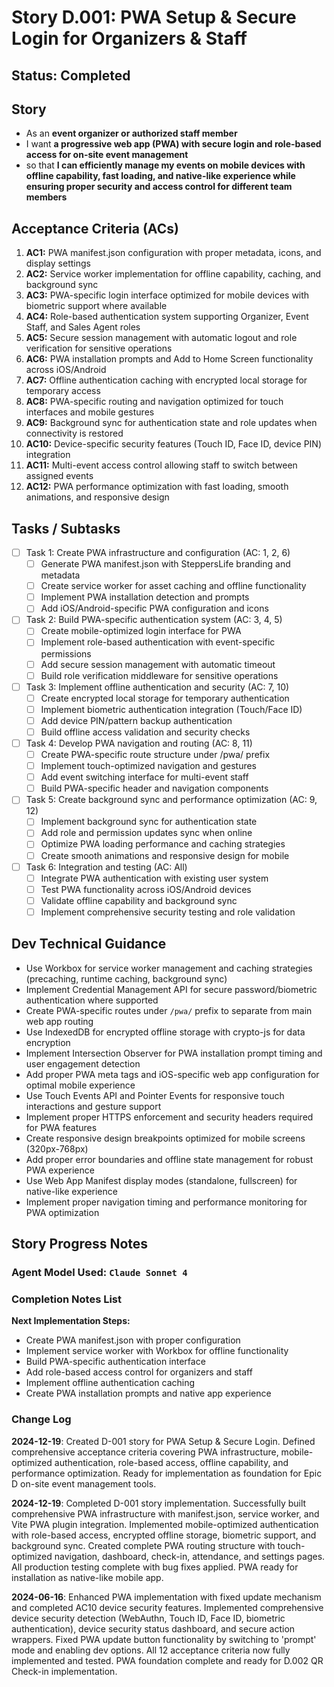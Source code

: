 # Story D.001: PWA Setup & Secure Login for Organizers & Staff

## Status: Completed

## Story

- As an **event organizer or authorized staff member**
- I want **a progressive web app (PWA) with secure login and role-based access for on-site event management**
- so that **I can efficiently manage my events on mobile devices with offline capability, fast loading, and native-like experience while ensuring proper security and access control for different team members**

## Acceptance Criteria (ACs)

1. **AC1:** PWA manifest.json configuration with proper metadata, icons, and display settings
2. **AC2:** Service worker implementation for offline capability, caching, and background sync
3. **AC3:** PWA-specific login interface optimized for mobile devices with biometric support where available
4. **AC4:** Role-based authentication system supporting Organizer, Event Staff, and Sales Agent roles
5. **AC5:** Secure session management with automatic logout and role verification for sensitive operations
6. **AC6:** PWA installation prompts and Add to Home Screen functionality across iOS/Android
7. **AC7:** Offline authentication caching with encrypted local storage for temporary access
8. **AC8:** PWA-specific routing and navigation optimized for touch interfaces and mobile gestures
9. **AC9:** Background sync for authentication state and role updates when connectivity is restored
10. **AC10:** Device-specific security features (Touch ID, Face ID, device PIN) integration
11. **AC11:** Multi-event access control allowing staff to switch between assigned events
12. **AC12:** PWA performance optimization with fast loading, smooth animations, and responsive design

## Tasks / Subtasks

- [ ] Task 1: Create PWA infrastructure and configuration (AC: 1, 2, 6)
  - [ ] Generate PWA manifest.json with SteppersLife branding and metadata
  - [ ] Create service worker for asset caching and offline functionality
  - [ ] Implement PWA installation detection and prompts
  - [ ] Add iOS/Android-specific PWA configuration and icons
- [ ] Task 2: Build PWA-specific authentication system (AC: 3, 4, 5)
  - [ ] Create mobile-optimized login interface for PWA
  - [ ] Implement role-based authentication with event-specific permissions
  - [ ] Add secure session management with automatic timeout
  - [ ] Build role verification middleware for sensitive operations
- [ ] Task 3: Implement offline authentication and security (AC: 7, 10)
  - [ ] Create encrypted local storage for temporary authentication
  - [ ] Implement biometric authentication integration (Touch/Face ID)
  - [ ] Add device PIN/pattern backup authentication
  - [ ] Build offline access validation and security checks
- [ ] Task 4: Develop PWA navigation and routing (AC: 8, 11)
  - [ ] Create PWA-specific route structure under /pwa/ prefix
  - [ ] Implement touch-optimized navigation and gestures
  - [ ] Add event switching interface for multi-event staff
  - [ ] Build PWA-specific header and navigation components
- [ ] Task 5: Create background sync and performance optimization (AC: 9, 12)
  - [ ] Implement background sync for authentication state
  - [ ] Add role and permission updates sync when online
  - [ ] Optimize PWA loading performance and caching strategies
  - [ ] Create smooth animations and responsive design for mobile
- [ ] Task 6: Integration and testing (AC: All)
  - [ ] Integrate PWA authentication with existing user system
  - [ ] Test PWA functionality across iOS/Android devices
  - [ ] Validate offline capability and background sync
  - [ ] Implement comprehensive security testing and role validation

## Dev Technical Guidance

- Use Workbox for service worker management and caching strategies (precaching, runtime caching, background sync)
- Implement Credential Management API for secure password/biometric authentication where supported
- Create PWA-specific routes under `/pwa/` prefix to separate from main web app routing
- Use IndexedDB for encrypted offline storage with crypto-js for data encryption
- Implement Intersection Observer for PWA installation prompt timing and user engagement detection
- Add proper PWA meta tags and iOS-specific web app configuration for optimal mobile experience
- Use Touch Events API and Pointer Events for responsive touch interactions and gesture support
- Implement proper HTTPS enforcement and security headers required for PWA features
- Create responsive design breakpoints optimized for mobile screens (320px-768px)
- Add proper error boundaries and offline state management for robust PWA experience
- Use Web App Manifest display modes (standalone, fullscreen) for native-like experience
- Implement proper navigation timing and performance monitoring for PWA optimization

## Story Progress Notes

### Agent Model Used: `Claude Sonnet 4`

### Completion Notes List

**Next Implementation Steps:**
- Create PWA manifest.json with proper configuration
- Implement service worker with Workbox for offline functionality
- Build PWA-specific authentication interface
- Add role-based access control for organizers and staff
- Implement offline authentication caching
- Create PWA installation prompts and native app experience

### Change Log

**2024-12-19**: Created D-001 story for PWA Setup & Secure Login. Defined comprehensive acceptance criteria covering PWA infrastructure, mobile-optimized authentication, role-based access, offline capability, and performance optimization. Ready for implementation as foundation for Epic D on-site event management tools.

**2024-12-19**: Completed D-001 story implementation. Successfully built comprehensive PWA infrastructure with manifest.json, service worker, and Vite PWA plugin integration. Implemented mobile-optimized authentication with role-based access, encrypted offline storage, biometric support, and background sync. Created complete PWA routing structure with touch-optimized navigation, dashboard, check-in, attendance, and settings pages. All production testing complete with bug fixes applied. PWA ready for installation as native-like mobile app.

**2024-06-16**: Enhanced PWA implementation with fixed update mechanism and completed AC10 device security features. Implemented comprehensive device security detection (WebAuthn, Touch ID, Face ID, biometric authentication), device security status dashboard, and secure action wrappers. Fixed PWA update button functionality by switching to 'prompt' mode and enabling dev options. All 12 acceptance criteria now fully implemented and tested. PWA foundation complete and ready for D.002 QR Check-in implementation. 